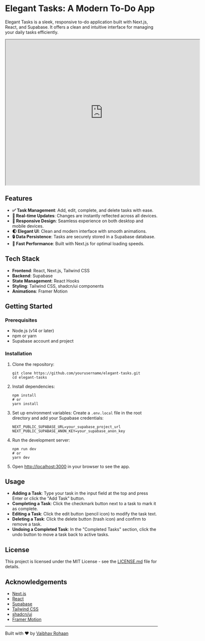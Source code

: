 # Elegant Tasks: A Modern To-Do App

Elegant Tasks is a sleek, responsive to-do application built with Next.js, React, and Supabase. It offers a clean and intuitive interface for managing your daily tasks efficiently.

<iframe src="https://drive.google.com/file/d/1Bgar34PYYA_JyRajV4iI0of4J99Zvfza/preview" width="640" height="480" allow="autoplay"></iframe>

## Features

- **✅ Task Management**: Add, edit, complete, and delete tasks with ease.
- **🔄 Real-time Updates**: Changes are instantly reflected across all devices.
- **📱 Responsive Design**: Seamless experience on both desktop and mobile devices.
- **🌓 Elegant UI**: Clean and modern interface with smooth animations.
- **🔒 Data Persistence**: Tasks are securely stored in a Supabase database.
- **🚀 Fast Performance**: Built with Next.js for optimal loading speeds.

## Tech Stack

- **Frontend**: React, Next.js, Tailwind CSS
- **Backend**: Supabase
- **State Management**: React Hooks
- **Styling**: Tailwind CSS, shadcn/ui components
- **Animations**: Framer Motion

## Getting Started

### Prerequisites

- Node.js (v14 or later)
- npm or yarn
- Supabase account and project

### Installation

1. Clone the repository:
   ```
   git clone https://github.com/yourusername/elegant-tasks.git
   cd elegant-tasks
   ```

2. Install dependencies:
   ```
   npm install
   # or
   yarn install
   ```

3. Set up environment variables:
   Create a `.env.local` file in the root directory and add your Supabase credentials:
   ```
   NEXT_PUBLIC_SUPABASE_URL=your_supabase_project_url
   NEXT_PUBLIC_SUPABASE_ANON_KEY=your_supabase_anon_key
   ```

4. Run the development server:
   ```
   npm run dev
   # or
   yarn dev
   ```

5. Open [http://localhost:3000](http://localhost:3000) in your browser to see the app.

## Usage

- **Adding a Task**: Type your task in the input field at the top and press Enter or click the "Add Task" button.
- **Completing a Task**: Click the checkmark button next to a task to mark it as complete.
- **Editing a Task**: Click the edit button (pencil icon) to modify the task text.
- **Deleting a Task**: Click the delete button (trash icon) and confirm to remove a task.
- **Undoing a Completed Task**: In the "Completed Tasks" section, click the undo button to move a task back to active tasks.


## License

This project is licensed under the MIT License - see the [LICENSE.md](LICENSE.md) file for details.

## Acknowledgements

- [Next.js](https://nextjs.org/)
- [React](https://reactjs.org/)
- [Supabase](https://supabase.io/)
- [Tailwind CSS](https://tailwindcss.com/)
- [shadcn/ui](https://ui.shadcn.com/)
- [Framer Motion](https://www.framer.com/motion/)

---

Built with ❤️ by [Vaibhav Rohaan](https://github.com/vaibhxv)
